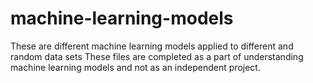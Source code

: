 # machine-learning-models
These are different machine learning models applied to different and random data sets
These files are completed as a part of understanding machine learning models and not as an independent project.
